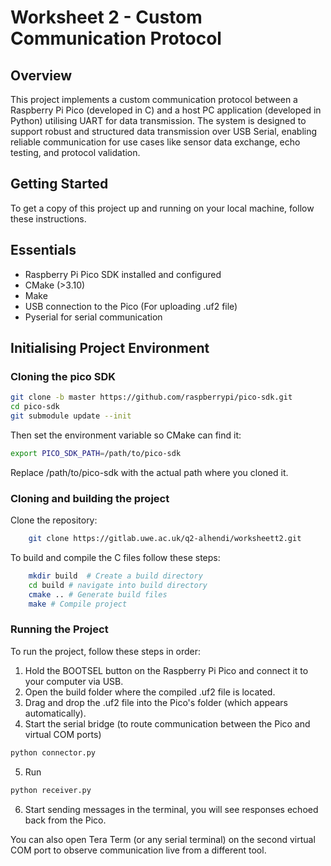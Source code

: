 # Worksheet 2 - Custom Communication Protocol

## Overview
This project implements a custom communication protocol between a Raspberry Pi Pico (developed in C) and a host PC application (developed in Python) utilising UART for data transmission. The system is designed to support robust and structured data transmission over USB Serial, enabling reliable communication for use cases like sensor data exchange, echo testing, and protocol validation.

## Getting Started
To get a copy of this project up and running on your local machine, follow these instructions.

## Essentials
* Raspberry Pi Pico SDK installed and configured
* CMake (>3.10)
* Make 
* USB connection to the Pico (For uploading .uf2 file)
* Pyserial for serial communication

## Initialising Project Environment
### Cloning the pico SDK
~~~bash
git clone -b master https://github.com/raspberrypi/pico-sdk.git
cd pico-sdk
git submodule update --init
~~~
Then set the environment variable so CMake can find it:
~~~bash
export PICO_SDK_PATH=/path/to/pico-sdk
~~~
Replace /path/to/pico-sdk with the actual path where you cloned it.

### Cloning and building the project
Clone the repository:
~~~bash
    git clone https://gitlab.uwe.ac.uk/q2-alhendi/worksheett2.git
~~~

To build and compile the C files follow these steps:
~~~bash
    mkdir build  # Create a build directory     
    cd build # navigate into build directory
    cmake .. # Generate build files 
    make # Compile project
~~~

### Running the Project
To run the project, follow these steps in order:
1. Hold the BOOTSEL button on the Raspberry Pi Pico and connect it to your computer via USB.
2. Open the build folder where the compiled .uf2 file is located.
3. Drag and drop the .uf2 file into the Pico's folder (which appears automatically).
4. Start the serial bridge (to route communication between the Pico and virtual COM ports)
~~~bash
python connector.py
~~~
5. Run
~~~bash
python receiver.py
~~~
6. Start sending messages in the terminal, you will see responses echoed back from the Pico.

You can also open Tera Term (or any serial terminal) on the second virtual COM port to observe communication live from a different tool.



